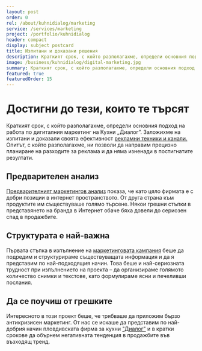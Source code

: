 ```yaml
---
layout: post
order: 0
rel: /about/kuhnidialog/marketing
service: /services/marketing
project: /portfolio/kuhnidialog
header: compact
display: subject postcard
title: Изпитани и доказани решения
description: Краткият срок, с който разполагахме, определи основния подход на работа по дигиталния маркетинг на Кухни „Диалог”.
image: /business/kuhnidialog/digital-marketing.jpg
summary: Краткият срок, с който разполагахме, определи основния подход на работа по дигиталния маркетинг на Кухни „Диалог”. Заложихме на изпитани и доказали своята ефективност рекламни техники и канали. Опитът, с който разполагахме, ни позволи да направим прецизно маркетинг планиране на разходите за реклама и да няма изненади в постигнатите резултати.
featured: true
featuredOrder: 15
---
```

# Достигни до тези, които те търсят
Краткият срок, с който разполагахме, определи основния подход на работа по дигиталния маркетинг на Кухни „Диалог”. Заложихме на изпитани и доказали своята ефективност [рекламни техники и канали.](./../../маркетинг/реклама.html) Опитът, с който разполагахме, ни позволи да направим прецизно планиране на разходите за реклама и да няма изненади в постигнатите резултати. 

## Предварителен анализ
[Предварителният маркетингов анализ](./../../маркетинг/маркетинг-стратегия.html) показа, че като цяло фирмата е с добри позиции в интернет пространството. От друга страна към продуктите им съществуваше голямо търсене. Някои грешни стъпки в представянето на бранда в Интернет обаче бяха довели до сериозен спад в продажбите.

## Структурата е най-важна
Първата стъпка в изпълнение на [маркетинговата кампания](./../../маркетинг/дигитален-маркетинг.html) беше да подредим и структурираме съществуващата информация и да я представим по най-подходящия начин. Това беше и най-сериозната трудност при изпълнението на проекта – да организираме голямото количество снимки и текстове, като формулираме ясни и печеливши послания.

## Да се поучиш от грешките
Интересното в този проект беше, че трябваше да приложим бързо антикризисен маркетинг. От нас се искаше да представим по най-добрия начин пловдивската фирма за кухни ["Диалог"](http://blog.kuhnidialog.bg/) и в кратки срокове да обърнем негативната тенденция в продажбите във възходящ тренд. 